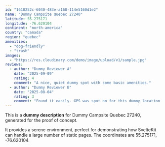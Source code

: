 ```yaml
---
id: "1618252c-6040-483e-a168-114e5160d1e2"
name: "Dummy Campsite Quebec 27240"
latitude: 55.275171
longitude: -76.620104
continent: "north-america"
country: "canada"
region: "quebec"
amenities:
  - "dog-friendly"
  - "trash"
images:
  - "https://res.cloudinary.com/demo/image/upload/v1/sample.jpg"
reviews:
  - author: "Dummy Reviewer A"
    date: "2025-09-09"
    rating: 4
    comment: "A nice, quiet dummy spot with some basic amenities."
  - author: "Dummy Reviewer B"
    date: "2025-08-04"
    rating: 3
    comment: "Found it easily. GPS was spot on for this dummy location."
---
```


This is a **dummy description** for Dummy Campsite Quebec 27240, generated for the proof of concept.

It provides a serene environment, perfect for demonstrating how SvelteKit can handle a large number of static pages. The coordinates are 55.275171, -76.620104.
